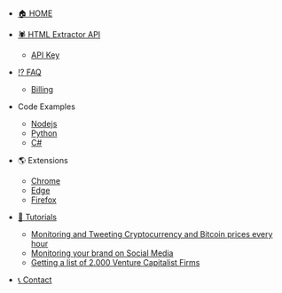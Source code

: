 * [🏠 HOME](/)

* [🕷 HTML Extractor API](/en-us/extractor/index.md)
  * [API Key](/en-us/extractor/api_key.md)

* [⁉ FAQ](/en-us/faq/index.md)
  * [Billing](/en-us/faq/billing.md)

* Code Examples
  * [Nodejs](/en-us/examples/code/nodejs.md)
  * [Python](/en-us/examples/code/python.md)
  * [C#](/en-us/examples/code/dotnet.md)

* 🌎 Extensions 
  * [Chrome](https://chrome.google.com/webstore/detail/scraperai/acffgfiikphcopeiadpdmlpageboncak)
  * [Edge](https://microsoftedge.microsoft.com/addons/detail/nlggbimgdjhkloofcnbnkicohgdbceja)
  * [Firefox](https://addons.mozilla.org/en-US/firefox/addon/scraper-ai/)

* [📃 Tutorials](/tutorials/index)
  * [Monitoring and Tweeting Cryptocurrency and Bitcoin prices every hour](https://blog.scraper.ai/tweet-cryptocurrency-and-bitcoin-prices-every-hour/)
  * [Monitoring your brand on Social Media](https://blog.scraper.ai/monitor-your-brand-on-twitter/)
  * [Getting a list of 2.000 Venture Capitalist Firms](https://blog.scraper.ai/getting-lists-of-venture-capitalist-firms/)

* [📞 Contact](/en-us/contact.md)